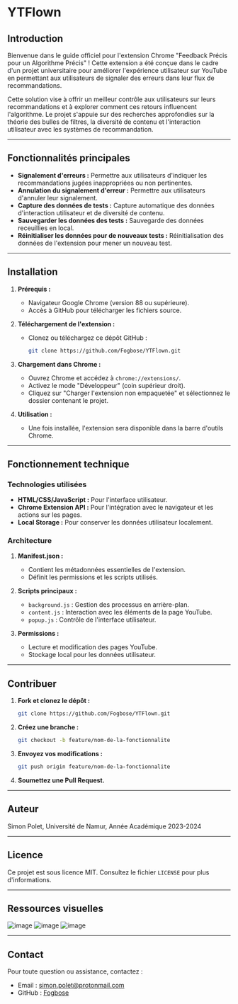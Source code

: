 # YTFlown

## Introduction
Bienvenue dans le guide officiel pour l'extension Chrome "Feedback Précis pour un Algorithme Précis" ! Cette extension a été conçue dans le cadre d'un projet universitaire pour améliorer l'expérience utilisateur sur YouTube en permettant aux utilisateurs de signaler des erreurs dans leur flux de recommandations.

Cette solution vise à offrir un meilleur contrôle aux utilisateurs sur leurs recommandations et à explorer comment ces retours influencent l'algorithme. Le projet s'appuie sur des recherches approfondies sur la théorie des bulles de filtres, la diversité de contenu et l'interaction utilisateur avec les systèmes de recommandation.

---

## Fonctionnalités principales

- **Signalement d'erreurs :** Permettre aux utilisateurs d'indiquer les recommandations jugées inappropriées ou non pertinentes.
- **Annulation du signalement d'erreur :** Permettre aux utilisateurs d'annuler leur signalement.
- **Capture des données de tests :** Capture automatique des données d'interaction utilisateur et de diversité de contenu.
- **Sauvegarder les données des tests :** Sauvegarde des données receuillies en local.
- **Réinitialiser les données pour de nouveaux tests :** Réinitialisation des données de l'extension pour mener un nouveau test.

---

## Installation

1. **Prérequis :**
   - Navigateur Google Chrome (version 88 ou supérieure).
   - Accès à GitHub pour télécharger les fichiers source.

2. **Téléchargement de l'extension :**
   - Clonez ou téléchargez ce dépôt GitHub :
     ```bash
     git clone https://github.com/Fogbose/YTFlown.git
     ```

3. **Chargement dans Chrome :**
   - Ouvrez Chrome et accédez à `chrome://extensions/`.
   - Activez le mode "Développeur" (coin supérieur droit).
   - Cliquez sur "Charger l'extension non empaquetée" et sélectionnez le dossier contenant le projet.

4. **Utilisation :**
   - Une fois installée, l'extension sera disponible dans la barre d'outils Chrome.

---

## Fonctionnement technique

### Technologies utilisées
- **HTML/CSS/JavaScript :** Pour l'interface utilisateur.
- **Chrome Extension API :** Pour l'intégration avec le navigateur et les actions sur les pages.
- **Local Storage :** Pour conserver les données utilisateur localement.

### Architecture
1. **Manifest.json :**
   - Contient les métadonnées essentielles de l'extension.
   - Définit les permissions et les scripts utilisés.

2. **Scripts principaux :**
   - `background.js` : Gestion des processus en arrière-plan.
   - `content.js` : Interaction avec les éléments de la page YouTube.
   - `popup.js` : Contrôle de l'interface utilisateur.

3. **Permissions :**
   - Lecture et modification des pages YouTube.
   - Stockage local pour les données utilisateur.

---

## Contribuer

1. **Fork et clonez le dépôt :**
   ```bash
   git clone https://github.com/Fogbose/YTFlown.git
   ```

2. **Créez une branche :**
   ```bash
   git checkout -b feature/nom-de-la-fonctionnalite
   ```

3. **Envoyez vos modifications :**
   ```bash
   git push origin feature/nom-de-la-fonctionnalite
   ```

4. **Soumettez une Pull Request.**

---

## Auteur

Simon Polet, Université de Namur, Année Académique 2023-2024

---

## Licence
Ce projet est sous licence MIT. Consultez le fichier `LICENSE` pour plus d'informations.

---

## Ressources visuelles
![image](https://github.com/user-attachments/assets/777f67e8-4a75-42ac-b87b-748caccc7fb2)
![image](https://github.com/user-attachments/assets/45789ab2-52ce-433a-82f9-000169175cd2)
![image](https://github.com/user-attachments/assets/263f9b5e-3c28-49e2-81ec-29c049ea9872)

---

## Contact
Pour toute question ou assistance, contactez :
- Email : simon.polet@protonmail.com
- GitHub : [Fogbose](https://github.com/Fogbose)

